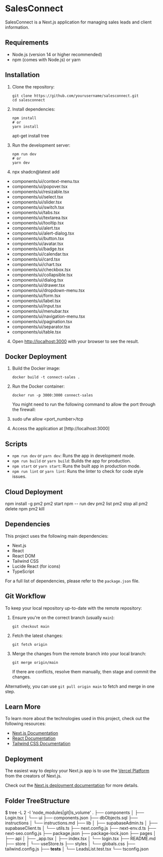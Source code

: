 # SalesConnect

SalesConnect is a Next.js application for managing sales leads and client information.

## Requirements

- Node.js (version 14 or higher recommended)
- npm (comes with Node.js) or yarn

## Installation

1. Clone the repository:
   ```
   git clone https://github.com/yourusername/salesconnect.git
   cd salesconnect
   ```

2. Install dependencies:
   ```
   npm install
   # or
   yarn install
   ```
   apt-get install tree

3. Run the development server:
   ```
   npm run dev
   # or
   yarn dev
   ```

4. npx shadcn@latest add
  - components/ui/context-menu.tsx
  - components/ui/popover.tsx
  - components/ui/resizable.tsx
  - components/ui/select.tsx
  - components/ui/slider.tsx
  - components/ui/switch.tsx
  - components/ui/tabs.tsx
  - components/ui/textarea.tsx
  - components/ui/tooltip.tsx
  - components/ui/alert.tsx
  - components/ui/alert-dialog.tsx
  - components/ui/button.tsx
  - components/ui/avatar.tsx
  - components/ui/badge.tsx
  - components/ui/calendar.tsx
  - components/ui/card.tsx
  - components/ui/chart.tsx
  - components/ui/checkbox.tsx
  - components/ui/collapsible.tsx
  - components/ui/dialog.tsx
  - components/ui/drawer.tsx
  - components/ui/dropdown-menu.tsx
  - components/ui/form.tsx
  - components/ui/label.tsx
  - components/ui/input.tsx
  - components/ui/menubar.tsx
  - components/ui/navigation-menu.tsx
  - components/ui/pagination.tsx
  - components/ui/separator.tsx
  - components/ui/table.tsx


4. Open [http://localhost:3000](http://localhost:3000) with your browser to see the result.

## Docker Deployment

1. Build the Docker image:
   ```
   docker build -t connect-sales .
   ```

2. Run the Docker container:
   ```
   docker run -p 3000:3000 connect-sales
   ```
   You might need to run the following command to allow the port through the firewall:

3. sudo ufw allow <port_number>/tcp

4. Access the application at [http://localhost:3000]


## Scripts

- `npm run dev` or `yarn dev`: Runs the app in development mode.
- `npm run build` or `yarn build`: Builds the app for production.
- `npm start` or `yarn start`: Runs the built app in production mode.
- `npm run lint` or `yarn lint`: Runs the linter to check for code style issues.

## Cloud Deployment
   npm install -g pm2
   pm2 start npm -- run dev
   pm2 list
   pm2 stop all
   pm2 delete npm
   pm2 kill

   
## Dependencies

This project uses the following main dependencies:

- Next.js
- React
- React DOM
- Tailwind CSS
- Lucide React (for icons)
- TypeScript

For a full list of dependencies, please refer to the `package.json` file.

## Git Workflow

To keep your local repository up-to-date with the remote repository:

1. Ensure you're on the correct branch (usually `main`):
   ```
   git checkout main
   ```

2. Fetch the latest changes:
   ```
   git fetch origin
   ```

3. Merge the changes from the remote branch into your local branch:
   ```
   git merge origin/main
   ```

   If there are conflicts, resolve them manually, then stage and commit the changes.

Alternatively, you can use `git pull origin main` to fetch and merge in one step.

## Learn More

To learn more about the technologies used in this project, check out the following resources:

- [Next.js Documentation](https://nextjs.org/docs)
- [React Documentation](https://reactjs.org/docs/getting-started.html)
- [Tailwind CSS Documentation](https://tailwindcss.com/docs)

## Deployment

The easiest way to deploy your Next.js app is to use the [Vercel Platform](https://vercel.com/new?utm_medium=default-template&filter=next.js&utm_source=create-next-app&utm_campaign=create-next-app-readme) from the creators of Next.js.

Check out the [Next.js deployment documentation](https://nextjs.org/docs/deployment) for more details.


## Folder TreeStructure
$ tree -L 2 -I 'node_modules|git|ls_volume'
.
├── components
│   ├── Login.tsx
│   └── ui
├── components.json
├── dbObjects.sql
├── instructions
│   └── instructions.md
├── lib
│   ├── supabaseAdmin.ts
│   ├── supabaseClient.ts
│   └── utils.ts
├── next.config.js
├── next-env.d.ts
├── next-seo.config.js
├── package.json
├── package-lock.json
├── pages
│   ├── api
│   ├── _app.tsx
│   ├── index.tsx
│   └── login.tsx
├── README.md
├── store
│   └── useStore.ts
├── styles
│   └── globals.css
├── tailwind.config.js
├── __tests__
│   └── LeadsList.test.tsx
└── tsconfig.json